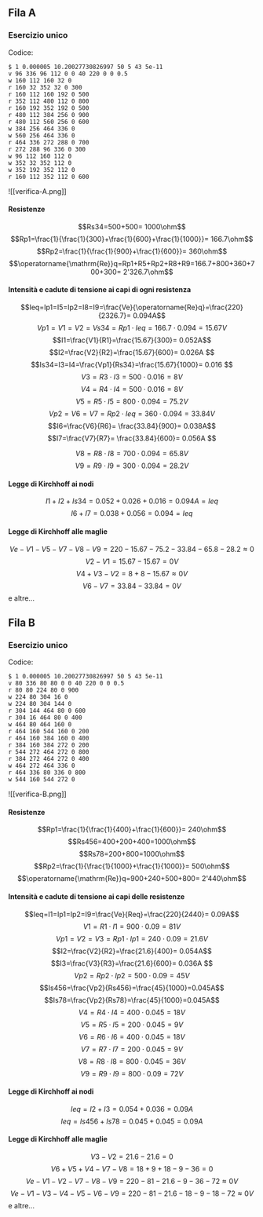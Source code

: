 
## Fila A
### Esercizio unico
Codice:
```
$ 1 0.000005 10.20027730826997 50 5 43 5e-11
v 96 336 96 112 0 0 40 220 0 0 0.5
w 160 112 160 32 0
r 160 32 352 32 0 300
r 160 112 160 192 0 500
r 352 112 480 112 0 800
r 160 192 352 192 0 500
r 480 112 384 256 0 900
r 480 112 560 256 0 600
w 384 256 464 336 0
w 560 256 464 336 0
r 464 336 272 288 0 700
r 272 288 96 336 0 300
w 96 112 160 112 0
w 352 32 352 112 0
w 352 192 352 112 0
r 160 112 352 112 0 600
```
![[verifica-A.png]]
#### Resistenze
$$Rs34=500+500= 1000\ohm$$
$$Rp1=\frac{1}{\frac{1}{300}+\frac{1}{600}+\frac{1}{1000}}= 166.7\ohm$$
$$Rp2=\frac{1}{\frac{1}{900}+\frac{1}{600}}= 360\ohm$$
$$\operatorname{\mathrm{Re}}q=Rp1+R5+Rp2+R8+R9=166.7+800+360+700+300= 2'326.7\ohm$$
#### Intensità e cadute di tensione ai capi di ogni resistenza
$$Ieq=Ip1=I5=Ip2=I8=I9=\frac{Ve}{\operatorname{Re}q}=\frac{220}{2326.7}= 0.094A$$
$$Vp1=V1=V2=Vs34=Rp1\cdot Ieq=166.7\cdot0.094= 15.67V$$
$$I1=\frac{V1}{R1}=\frac{15.67}{300}= 0.052A$$
$$I2=\frac{V2}{R2}=\frac{15.67}{600}= 0.026A $$
$$Is34=I3=I4=\frac{Vp1}{Rs34}=\frac{15.67}{1000}= 0.016 $$
$$V3=R3\cdot I3=500\cdot0.016= 8V$$
$$V4=R4\cdot I4=500\cdot0.016= 8V$$
$$V5=R5\cdot I5=800\cdot0.094= 75.2V$$
$$Vp2=V6=V7=Rp2\cdot Ieq=360\cdot0.094= 33.84V$$
$$I6=\frac{V6}{R6}= \frac{33.84}{900}= 0.038A$$
$$I7=\frac{V7}{R7}= \frac{33.84}{600}= 0.056A $$

$$V8=R8\cdot I8=700\cdot0.094= 65.8V$$
$$V9=R9\cdot I9=300\cdot0.094= 28.2V $$
#### Legge di Kirchhoff ai nodi
$$I1+I2+Is34=0.052+0.026+0.016= 0.094A=Ieq$$
$$I6+I7=0.038+0.056= 0.094=Ieq$$
#### Legge di Kirchhoff alle maglie
$$Ve-V1-V5-V7-V8-V9=220-15.67-75.2-33.84-65.8-28.2\approx0$$
$$V2-V1=15.67-15.67= 0V$$
$$V4+V3-V2=8+8-15.67\approx0V$$
$$V6-V7=33.84-33.84= 0V$$
e altre...
## Fila B
### Esercizio unico
Codice:
```
$ 1 0.000005 10.20027730826997 50 5 43 5e-11
v 80 336 80 80 0 0 40 220 0 0 0.5
r 80 80 224 80 0 900
w 224 80 304 16 0
w 224 80 304 144 0
r 304 144 464 80 0 600
r 304 16 464 80 0 400
w 464 80 464 160 0
r 464 160 544 160 0 200
r 464 160 384 160 0 400
r 384 160 384 272 0 200
r 544 272 464 272 0 800
r 384 272 464 272 0 400
w 464 272 464 336 0
r 464 336 80 336 0 800
w 544 160 544 272 0
```
![[verifica-B.png]]
#### Resistenze
$$Rp1=\frac{1}{\frac{1}{400}+\frac{1}{600}}= 240\ohm$$
$$Rs456=400+200+400=1000\ohm$$
$$Rs78=200+800=1000\ohm$$
$$Rp2=\frac{1}{\frac{1}{1000}+\frac{1}{1000}}= 500\ohm$$
$$\operatorname{\mathrm{Re}}q=900+240+500+800= 2'440\ohm$$
#### Intensità e cadute di tensione ai capi delle resistenze
$$Ieq=I1=Ip1=Ip2=I9=\frac{Ve}{Req}=\frac{220}{2440}= 0.09A$$
$$V1=R1\cdot I1=900\cdot0.09= 81V$$
$$Vp1=V2=V3=Rp1\cdot Ip1=240\cdot0.09= 21.6V$$
$$I2=\frac{V2}{R2}=\frac{21.6}{400}= 0.054A$$
$$I3=\frac{V3}{R3}=\frac{21.6}{600}= 0.036A $$
$$Vp2=Rp2\cdot Ip2=500\cdot 0.09= 45V$$
$$Is456=\frac{Vp2}{Rs456}=\frac{45}{1000}=0.045A$$
$$Is78=\frac{Vp2}{Rs78}=\frac{45}{1000}=0.045A$$
$$V4=R4 \cdot I4=400\cdot 0.045= 18V$$
$$V5=R5 \cdot I5=200\cdot 0.045= 9V $$
$$V6=R6 \cdot I6=400\cdot 0.045= 18V$$
$$V7=R7 \cdot I7=200\cdot 0.045= 9V$$
$$V8=R8 \cdot I8=800\cdot 0.045= 36V$$
$$V9=R9 \cdot I9=800\cdot 0.09= 72V $$
#### Legge di Kirchhoff ai nodi
$$Ieq=I2+I3=0.054+0.036= 0.09A$$
$$Ieq= Is456+Is78=0.045+0.045= 0.09A$$
#### Legge di Kirchhoff alle maglie
$$V3-V2=21.6-21.6= 0$$
$$V6+V5+V4-V7-V8=18+9+18-9-36= 0 $$
$$Ve-V1-V2-V7-V8-V9=220-81-21.6-9-36-72\approx 0V$$
$$Ve-V1-V3-V4-V5-V6-V9=220-81-21.6-18-9-18-72\approx0V$$
e altre...